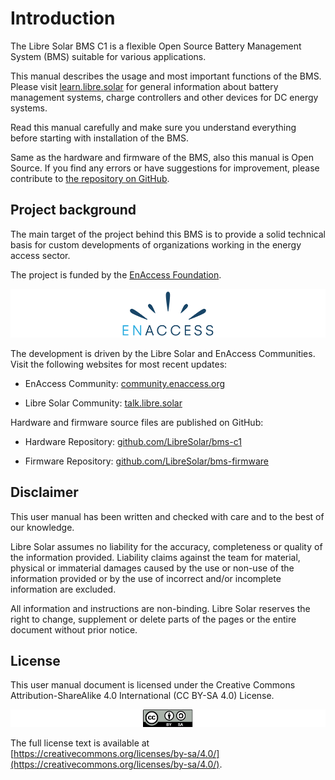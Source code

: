 # Introduction

The Libre Solar BMS C1 is a flexible Open Source Battery Management System (BMS) suitable for various applications.

This manual describes the usage and most important functions of the BMS. Please visit [learn.libre.solar](https://learn.libre.solar) for general information about battery management systems, charge controllers and other devices for DC energy systems.

Read this manual carefully and make sure you understand everything before starting with installation of the BMS.

Same as the hardware and firmware of the BMS, also this manual is Open Source. If you find any errors or have suggestions for improvement, please contribute to [the repository on GitHub](https://github.com/LibreSolar/bms-c1/).

## Project background

The main target of the project behind this BMS is to provide a solid technical basis for custom developments of organizations working in the energy access sector.

The project is funded by the [EnAccess Foundation](https://enaccess.org/).

![](./images/enaccess-logo-centered.png)

The development is driven by the Libre Solar and EnAccess Communities. Visit the following websites for most recent updates:

- EnAccess Community: [community.enaccess.org](https://community.enaccess.org/)

- Libre Solar Community: [talk.libre.solar](https://talk.libre.solar/)

Hardware and firmware source files are published on GitHub:

- Hardware Repository: [github.com/LibreSolar/bms-c1](https://github.com/LibreSolar/bms-c1)

- Firmware Repository: [github.com/LibreSolar/bms-firmware](https://github.com/LibreSolar/bms-firmware)

## Disclaimer

This user manual has been written and checked with care and to the best of our knowledge.

Libre Solar assumes no liability for the accuracy, completeness or quality of the information provided. Liability claims against the team for material, physical or immaterial damages caused by the use or non-use of the information provided or by the use of incorrect and/or incomplete information are excluded.

All information and instructions are non-binding. Libre Solar reserves the right to change, supplement or delete parts of the pages or the entire document without prior notice.

## License

This user manual document is licensed under the Creative Commons Attribution-ShareAlike 4.0 International (CC BY-SA 4.0) License.

![](./images/cc-by-sa-centered.png)

The full license text is available at [https://creativecommons.org/licenses/by-sa/4.0/](https://creativecommons.org/licenses/by-sa/4.0/).
